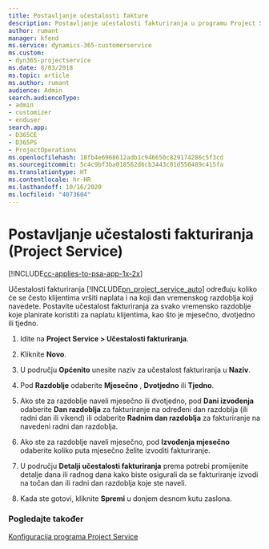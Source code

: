 ```yaml
---
title: Postavljanje učestalosti fakture
description: Postavljanje učestalosti fakturiranja u programu Project Service
author: rumant
manager: kfend
ms.service: dynamics-365-customerservice
ms.custom:
- dyn365-projectservice
ms.date: 8/03/2018
ms.topic: article
ms.author: rumant
audience: Admin
search.audienceType:
- admin
- customizer
- enduser
search.app:
- D365CE
- D365PS
- ProjectOperations
ms.openlocfilehash: 18fb4e6968612adb1c946650c829174286c5f3cd
ms.sourcegitcommit: 5c4c9bf3ba018562d6cb3443c01d550489c415fa
ms.translationtype: HT
ms.contentlocale: hr-HR
ms.lasthandoff: 10/16/2020
ms.locfileid: "4073604"
---
```

# <a name="set-up-invoice-frequencies-project-service"></a>Postavljanje učestalosti fakturiranja (Project Service)

[!INCLUDE[cc-applies-to-psa-app-1x-2x](../includes/cc-applies-to-psa-app-1x-2x.md)]

Učestalosti fakturiranja [!INCLUDE[pn_project_service_auto](../includes/pn-project-service-auto.md)] određuju koliko će se često klijentima vršiti naplata i na koji dan vremenskog razdoblja koji navedete. Postavite učestalost fakturiranja za svako vremensko razdoblje koje planirate koristiti za naplatu klijentima, kao što je mjesečno, dvotjedno ili tjedno.  
  
1.  Idite na **Project Service > Učestalosti fakturiranja**.  
  
2.  Kliknite **Novo**.  
  
3.  U području **Općenito** unesite naziv za učestalost fakturiranja u **Naziv**.  
  
4.  Pod **Razdoblje** odaberite **Mjesečno** , **Dvotjedno** ili **Tjedno**.  
  
5.  Ako ste za razdoblje naveli mjesečno ili dvotjedno, pod **Dani izvođenja** odaberite **Dan razdoblja** za fakturiranje na određeni dan razdoblja (ili radni dan ili vikend) ili odaberite **Radnim dan razdoblja** za fakturiranje na navedeni radni dan razdoblja.  
  
6.  Ako ste za razdoblje naveli mjesečno, pod **Izvođenja mjesečno** odaberite koliko puta mjesečno želite izvoditi fakturiranje.  
  
7.  U području **Detalji učestalosti fakturiranja** prema potrebi promijenite detalje dana ili radnog dana kako biste osigurali da se fakturiranje izvodi na točan dan ili radni dan razdoblja koje ste naveli.  
  
8.  Kada ste gotovi, kliknite **Spremi** u donjem desnom kutu zaslona.  
  
### <a name="see-also"></a>Pogledajte također  
 [Konfiguracija programa Project Service](../psa/configure.md)
